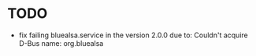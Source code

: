 # TODO

*	fix failing bluealsa.service in the version 2.0.0 due to: Couldn't acquire D-Bus name: org.bluealsa
